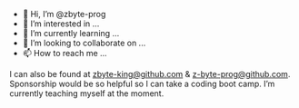 - 👋 Hi, I’m @zbyte-prog
- 👀 I’m interested in ...
- 🌱 I’m currently learning ...
- 💞️ I’m looking to collaborate on ...
- 📫 How to reach me ...

<!---
zbyte-prog/zbyte-prog is a ✨ special ✨ repository because its `README.md` (this file) appears on your GitHub profile.
You can click the Preview link to take a look at your changes.
--->

I can also be found at zbyte-king@github.com & z-byte-prog@github.com. Sponsorship would be so helpful so I can take a coding boot camp. I’m currently teaching myself at the moment.
